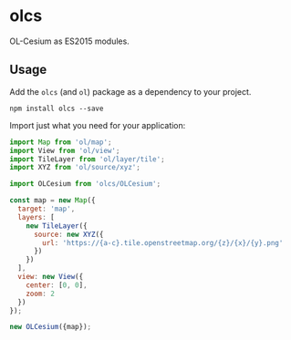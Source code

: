 # olcs

OL-Cesium as ES2015 modules.

## Usage

Add the `olcs` (and `ol`) package as a dependency to your project.

    npm install olcs --save

Import just what you need for your application:

```js
import Map from 'ol/map';
import View from 'ol/view';
import TileLayer from 'ol/layer/tile';
import XYZ from 'ol/source/xyz';

import OLCesium from 'olcs/OLCesium';

const map = new Map({
  target: 'map',
  layers: [
    new TileLayer({
      source: new XYZ({
        url: 'https://{a-c}.tile.openstreetmap.org/{z}/{x}/{y}.png'
      })
    })
  ],
  view: new View({
    center: [0, 0],
    zoom: 2
  })
});

new OLCesium({map});

```
